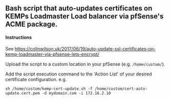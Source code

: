 ## Bash script that auto-updates certificates on KEMPs Loadmaster Load balancer via pfSense's ACME package.

#### Instructions

See https://colinwilson.uk/2017/06/19/auto-update-ssl-certificates-on-kemp-loadmaster-via-pfsense-lets-encrypt/

Upload the script to a custom location in your pfSense (e.g. `/home/custom/`).

Add the script execution command to the 'Action List' of your desired certificate configuration. e.g.

`sh /home/custom/kemp-cert-update.sh -f /home/custom/cert-auto-update.cert.pem -d mydomain.com -i 172.16.2.10`